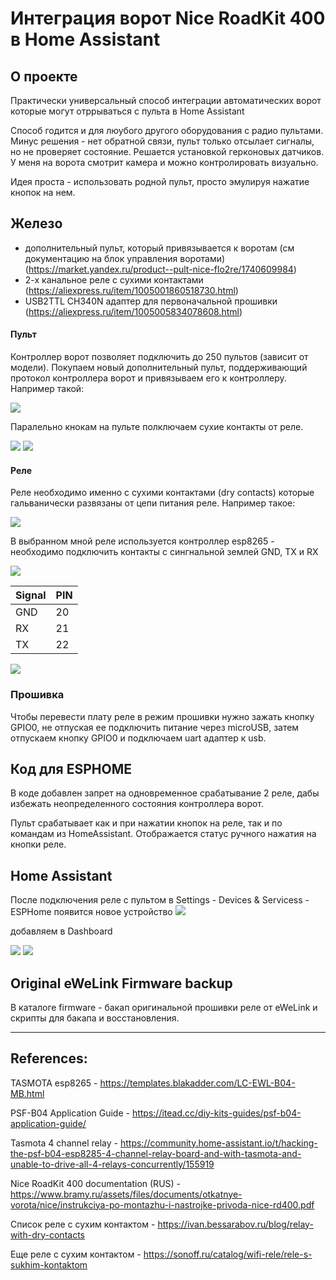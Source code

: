 # Интеграция ворот Nice RoadKit 400 в Home Assistant

## О проекте 

Практически универсальный способ интеграции автоматических ворот которые могут отррываться с пульта в Home Assistant

Способ годится и для люубого другого оборудования с радио пультами. Минус решения - нет обратной связи, пульт только отсылает сигналы, но не проверяет состояние. Решается установкой герконовых датчиков. У меня на ворота смотрит камера и можно контролировать визуально. 

Идея проста - использовать родной пульт, просто эмулируя нажатие кнопок на нем. 

## Железо 

- дополнительный пульт, который привязывается к воротам (см документацию на блок управления воротами) (https://market.yandex.ru/product--pult-nice-flo2re/1740609984)
- 2-х канальное реле с сухими контактами (https://aliexpress.ru/item/1005001860518730.html)
- USB2TTL CH340N адаптер для первоначальной прошивки (https://aliexpress.ru/item/1005005834078608.html)

#### Пульт

Контроллер ворот позволяет подключить до 250 пультов (зависит от модели). Покупаем новый дополнительный пульт, поддерживающий протокол контроллера ворот и привязываем его к контроллеру. Например такой:

![](https://github.com/pdacity/nice-roadkit-400-gate/blob/main/images/transmitter_01.jpg)

Паралельно кнокам на пульте полключаем сухие контакты от реле. 

![](https://github.com/pdacity/nice-roadkit-400-gate/blob/main/images/transmitter_pinout_01.jpg)
![](https://github.com/pdacity/nice-roadkit-400-gate/blob/main/images/transmitter_pinout_02.jpg)

#### Реле

Реле необходимо именно с сухими контактами (dry contacts) которые гальванически развязаны от цепи питания реле. Например такое:

![](https://github.com/pdacity/nice-roadkit-400-gate/blob/main/images/relay.jpg)

В выбранном мной реле используется контроллер esp8265 - необходимо подключить контакты с сингнальной землей GND, TX и RX 

![](https://github.com/pdacity/nice-roadkit-400-gate/blob/main/images/esp8265_pinout_1.jpg)

| Signal | PIN |
|--------|--------|
| GND | 20 |
| RX | 21 |
| TX | 22 |

![](https://github.com/pdacity/nice-roadkit-400-gate/blob/main/images/esp8265_pinout.png)

### Прошивка
Чтобы перевести плату реле в режим прошивки нужно зажать кнопку GPIO0, не отпуская ее подключить питание через microUSB, затем отпускаем кнопку GPIO0 и подключаем uart адаптер к usb.


## Код для ESPHOME

В коде добавлен запрет на одновременное срабатывание 2 реле, дабы избежать неопределенного состояния контроллера ворот.

Пульт срабатывает как и при нажатии кнопок на реле, так и по командам из  HomeAssistant. Отображается статус ручного нажатия на кнопки реле.

## Home Assistant

После подключения реле с пультом в Settings - Devices & Servicess - ESPHome появится новое устройство
![](https://github.com/pdacity/nice-roadkit-400-gate/blob/main/images/ha_00.png)

добавляем в Dashboard 

![](https://github.com/pdacity/nice-roadkit-400-gate/blob/main/images/ha_01.jpg)
![](https://github.com/pdacity/nice-roadkit-400-gate/blob/main/images/ha_02.jpg)

## Original eWeLink Firmware backup
В каталоге firmware - бакап оригинальной прошивки реле от  eWeLink и скрипты для бакапа и восстановления. 

--- 

## References:
TASMOTA esp8265 - https://templates.blakadder.com/LC-EWL-B04-MB.html

PSF-B04 Application Guide - https://itead.cc/diy-kits-guides/psf-b04-application-guide/

Tasmota 4 channel relay - https://community.home-assistant.io/t/hacking-the-psf-b04-esp8285-4-channel-relay-board-and-with-tasmota-and-unable-to-drive-all-4-relays-concurrently/155919

Nice RoadKit 400 documentation (RUS) - https://www.bramy.ru/assets/files/documents/otkatnye-vorota/nice/instrukciya-po-montazhu-i-nastrojke-privoda-nice-rd400.pdf

Список реле с сухим контактом - https://ivan.bessarabov.ru/blog/relay-with-dry-contacts

Еще реле с сухим контактом - https://sonoff.ru/catalog/wifi-rele/rele-s-sukhim-kontaktom
